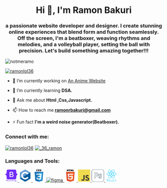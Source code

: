 <h1 align="center">Hi 👋, I'm Ramon Bakuri</h1>
<h3 align="center">a passionate website developer and designer. I create stunning online experiences that blend form and function seamlessly. Off the screen, I'm a beatboxer, weaving rhythms and melodies, and a volleyball player, setting the ball with precision. Let's build something amazing together!!!</h3>

<p align="left"> <img src="https://komarev.com/ghpvc/?username=notmeramo&label=Profile%20views&color=0e75b6&style=flat" alt="notmeramo" /> </p>

<p align="left"> <a href="https://twitter.com/ramonlol36" target="blank"><img src="https://img.shields.io/twitter/follow/ramonlol36?logo=twitter&style=for-the-badge" alt="ramonlol36" /></a> </p>

- 🔭 I’m currently working on [An Anime Website](https://ramowatch.netlify.app)

- 🌱 I’m currently learning **DSA.**

- 💬 Ask me about **Html ,Css,Javascript.**

- 📫 How to reach me **ramonrbakuri@gmail.com**

- ⚡ Fun fact **I'm a weird noise generator(Beatboxer).**

<h3 align="left">Connect with me:</h3>
<p align="left">
<a href="https://twitter.com/ramonlol36" target="blank"><img align="center" src="https://raw.githubusercontent.com/rahuldkjain/github-profile-readme-generator/master/src/images/icons/Social/twitter.svg" alt="ramonlol36" height="30" width="40" /></a>
<a href="https://instagram.com/_36_ramon" target="blank"><img align="center" src="https://raw.githubusercontent.com/rahuldkjain/github-profile-readme-generator/master/src/images/icons/Social/instagram.svg" alt="_36_ramon" height="30" width="40" /></a>
</p>

<h3 align="left">Languages and Tools:</h3>
<p align="left"> <a href="https://getbootstrap.com" target="_blank" rel="noreferrer"> <img src="https://raw.githubusercontent.com/devicons/devicon/master/icons/bootstrap/bootstrap-plain-wordmark.svg" alt="bootstrap" width="40" height="40"/> </a> <a href="https://www.cprogramming.com/" target="_blank" rel="noreferrer"> <img src="https://raw.githubusercontent.com/devicons/devicon/master/icons/c/c-original.svg" alt="c" width="40" height="40"/> </a> <a href="https://www.w3schools.com/css/" target="_blank" rel="noreferrer"> <img src="https://raw.githubusercontent.com/devicons/devicon/master/icons/css3/css3-original-wordmark.svg" alt="css3" width="40" height="40"/> </a> <a href="https://www.figma.com/" target="_blank" rel="noreferrer"> <img src="https://www.vectorlogo.zone/logos/figma/figma-icon.svg" alt="figma" width="40" height="40"/> </a> <a href="https://www.w3.org/html/" target="_blank" rel="noreferrer"> <img src="https://raw.githubusercontent.com/devicons/devicon/master/icons/html5/html5-original-wordmark.svg" alt="html5" width="40" height="40"/> </a> <a href="https://developer.mozilla.org/en-US/docs/Web/JavaScript" target="_blank" rel="noreferrer"> <img src="https://raw.githubusercontent.com/devicons/devicon/master/icons/javascript/javascript-original.svg" alt="javascript" width="40" height="40"/> </a> <a href="https://www.photoshop.com/en" target="_blank" rel="noreferrer"> <img src="https://raw.githubusercontent.com/devicons/devicon/master/icons/photoshop/photoshop-line.svg" alt="photoshop" width="40" height="40"/> </a> <a href="https://reactjs.org/" target="_blank" rel="noreferrer"> <img src="https://raw.githubusercontent.com/devicons/devicon/master/icons/react/react-original-wordmark.svg" alt="react" width="40" height="40"/> </a> </p>
<br><br>
